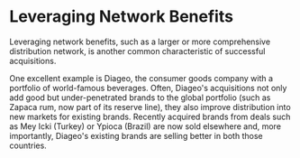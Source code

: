 # Leveraging Network Benefits

Leveraging network benefits, such as a larger or more comprehensive distribution network, is another common characteristic of successful acquisitions. 

One excellent example is Diageo, the consumer goods company with a portfolio of world-famous beverages.  Often, Diageo's acquisitions not only add good but under-penetrated brands to the global portfolio (such as Zapaca rum, now part of its reserve line), they also improve distribution into new markets for existing brands. Recently acquired brands from deals such as Mey Icki (Turkey) or Ypioca (Brazil) are now sold elsewhere and, more importantly, Diageo's existing brands are selling better in both those countries.